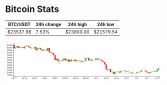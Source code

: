 # Bitcoin Stats

BTC/USDT|24h change|24h high|24h low|
|---|---|---|---|
|$23537.98|7.53%|$23800.00|$21579.54|

<img src="./chart.svg">

